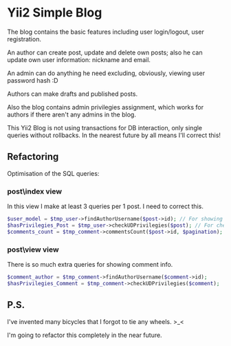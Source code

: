 Yii2 Simple Blog
================

The blog contains the basic features including user login/logout, user registration.

An author can create post, update and delete own posts; also he can update own user information: nickname and email.

An admin can do anything he need excluding, obviously, viewing user password hash :D

Authors can make drafts and published posts.

Also the blog contains admin privilegies assignment, which works for authors if there aren't any admins in the blog.

This Yii2 Blog is not using transactions for DB interaction, only single queries without rollbacks. In the nearest future by all means I'll correct this!

Refactoring
-----------

Optimisation of the SQL queries:

### post\index view

In this view I make at least 3 queries per 1 post. I need to correct this.

```php
$user_model = $tmp_user->findAuthorUsername($post->id); // For showing author_id
$hasPrivilegies_Post = $tmp_user->checkUDPrivilegies($post); // For checking Update/Delete privilegies
$comments_count = $tmp_comment->commentsCount($post->id, $pagination); // For counting all the comments in a post
```


### post\view view

There is so much extra queries for showing comment info. 

```php
$comment_author = $tmp_comment->findAuthorUsername($comment->id);
$hasPrivilegies_Comment = $tmp_comment->checkUDPrivilegies($comment);

```

P.S. 
----

I've invented many bicycles that I forgot to tie any wheels. >_<

I'm going to refactor this completely in the near future.